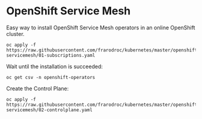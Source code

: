# OpenShift Service Mesh

Easy way to install OpenShift Service Mesh operators in an online OpenShift cluster.

```
oc apply -f https://raw.githubusercontent.com/frarodroc/kubernetes/master/openshift-servicemesh/01-subscriptions.yaml
```

Wait until the installation is succeeded:

```
oc get csv -n openshift-operators
```

Create the Control Plane:

```
oc apply -f https://raw.githubusercontent.com/frarodroc/kubernetes/master/openshift-servicemesh/02-controlplane.yaml
```
